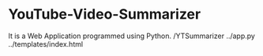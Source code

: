 # YouTube-Video-Summarizer
It is a Web Application programmed using Python.
/YTSummarizer
../app.py
../templates/index.html
